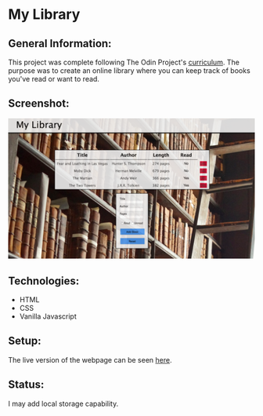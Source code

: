 # My Library

## General Information:
This project was complete following The Odin Project's [curriculum](https://www.theodinproject.com/courses/javascript/lessons/library). The purpose was to create an online library where you can keep track of books you've read or want to read.

## Screenshot:
![My library screenshot](mylibrary.png)
## Technologies:
- HTML
- CSS
- Vanilla Javascript

## Setup: 
The live version of the webpage can be seen [here](https://tpsst5.github.io/library/).
## Status:
I may add local storage capability.